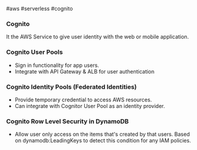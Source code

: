 #aws #serverless #cognito

### Cognito
It the AWS Service to give user identity with the web or mobile application.

### Cognito User Pools
- Sign in functionality for app users.
- Integrate with API Gateway & ALB for user authentication

### Cognito Identity Pools (Federated Identities)
- Provide temporary credential to access AWS resources.
- Can integrate with Cognitor User Pool as an identity provider.

### Cognito Row Level Security in DynamoDB
- Allow user only access on the items that's created by that users. Based on dynamodb:LeadingKeys to detect this condition for any IAM policies.

